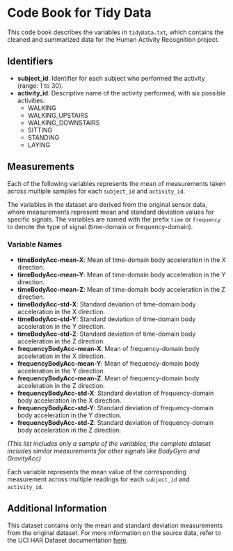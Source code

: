 # Code Book for Tidy Data

This code book describes the variables in `tidyData.txt`, which contains the cleaned and summarized data for the Human Activity Recognition project.

## Identifiers
- **subject_id**: Identifier for each subject who performed the activity (range: 1 to 30).
- **activity_id**: Descriptive name of the activity performed, with six possible activities:
  - WALKING
  - WALKING_UPSTAIRS
  - WALKING_DOWNSTAIRS
  - SITTING
  - STANDING
  - LAYING

## Measurements
Each of the following variables represents the mean of measurements taken across multiple samples for each `subject_id` and `activity_id`.

The variables in the dataset are derived from the original sensor data, where measurements represent mean and standard deviation values for specific signals. The variables are named with the prefix `time` or `frequency` to denote the type of signal (time-domain or frequency-domain).

### Variable Names
- **timeBodyAcc-mean-X**: Mean of time-domain body acceleration in the X direction.
- **timeBodyAcc-mean-Y**: Mean of time-domain body acceleration in the Y direction.
- **timeBodyAcc-mean-Z**: Mean of time-domain body acceleration in the Z direction.
- **timeBodyAcc-std-X**: Standard deviation of time-domain body acceleration in the X direction.
- **timeBodyAcc-std-Y**: Standard deviation of time-domain body acceleration in the Y direction.
- **timeBodyAcc-std-Z**: Standard deviation of time-domain body acceleration in the Z direction.
- **frequencyBodyAcc-mean-X**: Mean of frequency-domain body acceleration in the X direction.
- **frequencyBodyAcc-mean-Y**: Mean of frequency-domain body acceleration in the Y direction.
- **frequencyBodyAcc-mean-Z**: Mean of frequency-domain body acceleration in the Z direction.
- **frequencyBodyAcc-std-X**: Standard deviation of frequency-domain body acceleration in the X direction.
- **frequencyBodyAcc-std-Y**: Standard deviation of frequency-domain body acceleration in the Y direction.
- **frequencyBodyAcc-std-Z**: Standard deviation of frequency-domain body acceleration in the Z direction.

_(This list includes only a sample of the variables; the complete dataset includes similar measurements for other signals like BodyGyro and GravityAcc)_

Each variable represents the mean value of the corresponding measurement across multiple readings for each `subject_id` and `activity_id`.

## Additional Information
This dataset contains only the mean and standard deviation measurements from the original dataset. For more information on the source data, refer to the UCI HAR Dataset documentation [here](https://archive.ics.uci.edu/ml/datasets/Human+Activity+Recognition+Using+Smartphones).

